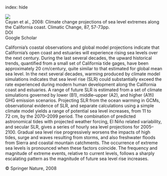 index: hide

<div class="Citation">
    <div class="Citation-thumb CitationThumb-linked"  data-href="https://doi.org/10.1007/s10584-007-9376-7">
      <img src="https://static.claimspace.cloud/climate-study-static/refs/thumbs/13/Cayan_et_al_2008-thumb.png" />
    </div>

  <div class="Citation-body">
    <div class="Citation-text">Cayan et al., 2008: Climate change projections of sea level extremes along the California coast. <span class="Article-journal">Climatic Change, </span><span class="Article-volume">87, </span>57-73pp.</div>
    <div class="Citation-links">
      <div class="CitationLink" data-href="https://doi.org/10.1007/s10584-007-9376-7">
        <div class="CitationLink-icon CitationLink-Doi"></div>
        <div class="CitationLink-text">DOI</div>
      </div>
      <div class="CitationLink" data-href="https://scholar.google.com/scholar?q=10.1007/s10584-007-9376-7">
        <div class="CitationLink-icon CitationLink-Scholar"></div>
        <div class="CitationLink-text">Google Scholar</div>
      </div>
    </div>
  </div>
</div>

California’s coastal observations and global model projections indicate that California’s open coast and estuaries will experience rising sea levels over the next century. During the last several decades, the upward historical trends, quantified from a small set of California tide gages, have been approximately 20 cm/century, quite similar to that estimated for global mean sea level. In the next several decades, warming produced by climate model simulations indicates that sea level rise (SLR) could substantially exceed the rate experienced during modern human development along the California coast and estuaries. A range of future SLR is estimated from a set of climate simulations governed by lower (B1), middle–upper (A2), and higher (A1fi) GHG emission scenarios. Projecting SLR from the ocean warming in GCMs, observational evidence of SLR, and separate calculations using a simple climate model yields a range of potential sea level increases, from 11 to 72 cm, by the 2070–2099 period. The combination of predicted astronomical tides with projected weather forcing, El Niño related variability, and secular SLR, gives a series of hourly sea level projections for 2005–2100. Gradual sea level rise progressively worsens the impacts of high tides, surge and waves resulting from storms, and also freshwater floods from Sierra and coastal mountain catchments. The occurrence of extreme sea levels is pronounced when these factors coincide. The frequency and magnitude of extreme events, relative to current levels, follows a sharply escalating pattern as the magnitude of future sea level rise increases.

<div class="Citation-copy">
&copy; Springer Nature, 2008
</div>